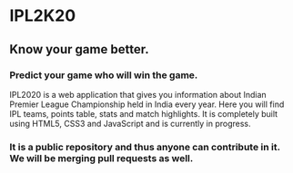 # IPL2K20
## Know your game better.
### Predict your game who will win the game.

IPL2020 is a web application that gives you information about Indian Premier League Championship held in India every year. Here you will find IPL teams, points table, stats and match highlights. It is completely built using HTML5, CSS3 and JavaScript and is currently in progress.

### It is a public repository and thus anyone can contribute in it. We will be merging pull requests as well.
